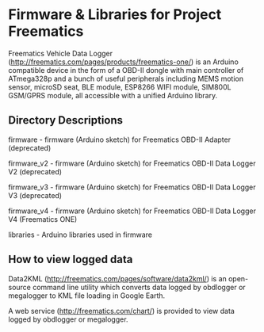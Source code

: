 Firmware & Libraries for Project Freematics
===========================================

Freematics Vehicle Data Logger (http://freematics.com/pages/products/freematics-one/) is an Arduino compatible device in the form of a OBD-II dongle with main controller of ATmega328p and a bunch of useful peripherals including MEMS motion sensor, microSD seat, BLE module, ESP8266 WIFI module, SIM800L GSM/GPRS module, all accessible with a unified Arduino library.

Directory Descriptions
----------------------
firmware - firmware (Arduino sketch) for Freematics OBD-II Adapter (deprecated)

firmware_v2 - firmware (Arduino sketch) for Freematics OBD-II Data Logger V2 (deprecated)

firmware_v3 - firmware (Arduino sketch) for Freematics OBD-II Data Logger V3 (deprecated)

firmware_v4 - firmware (Arduino sketch) for Freematics OBD-II Data Logger V4 (Freematics ONE)

libraries - Arduino libraries used in firmware

How to view logged data
-----------------------
Data2KML (http://freematics.com/pages/software/data2kml/) is an open-source command line utility which converts data logged by obdlogger or megalogger to KML file loading in Google Earth.

A web service (http://freematics.com/chart/) is provided to view data logged by obdlogger or megalogger.
